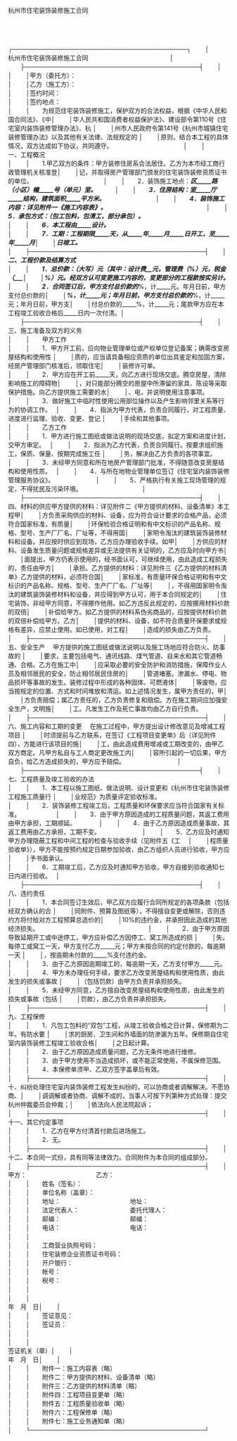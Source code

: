 



杭州市住宅装饰装修施工合同



 

　　


　　
　　
　　
　　┌────────────────────────────────────────┐
　　│　　　　　　　　　　　　　 杭州市住宅装饰装修施工合同　　　　　　　　　　　　　 │
　　├────────────────────────────────────────┤
　　│　　　　　　　　　　　　　　　　　　　　　　　　　　　　　　　　　　　　　　　　│
　　│甲方（委托方）：　　　　　　　　　　　　　　　　　　　　　　　　　　　　　　　　│
　　│乙方（施工方）：　　　　　　　　　　　　　　　　　　　　　　　　　　　　　　　　│
　　│签约时间：　　　　　　　　　　　　　　　　　　　　　　　　　　　　　　　　　　　│
　　│签约地点：　　　　　　　　　　　　　　　　　　　　　　　　　　　　　　　　　　　│
　　│　　为规范住宅装饰装修施工，保护双方的合法权益，根据《中华人民和国合同法》、《中│
　　│华人民共和国消费者权益保护法》、建设部令第110号《住宅室内装饰装修管理办法》、杭 │
　　│州市人民政府令第141号《杭州市城镇住宅装修管理办法》以及其他有关法律、法规规定的 │
　　│原则，结合本工程的具体情况，双方达成如下协议，共同遵守。　　　　　　　　　　　　│
　　│　　一、工程概况　　　　　　　　　　　　　　　　　　　　　　　　　　　　　　　　│
　　│　　1.甲乙双方的条件：甲方装修住房系合法居住。乙方为本市经工商行政管理机关核准登│
　　│记，并取得房产管理部门颁发的住宅装饰装修资质证书的单位。　　　　　　　　　　　　│
　　│　　2．装饰施工地点：_____区_____路（小区）_____幢_____号（单元）_____室。　　　│
　　│　　3．住房结构：_____室_____厅_____结构，建筑面积_____平方米。　　　　　　　　 │
　　│　　4．装饰施工内容：详见附件一《施工内容表》。　　　　　　　　　　　　　　　　 │
　　│　　5．承包方式：（包工包料，包清工，部分承包）。　　　　　　　　　　　　　　　 │
　　│　　6．本工程由_____设计。　　　　　　　　　　　　　　　　　　　　　　　　　　　│
　　│　　7．工期：工程期限_____天，从_____年_____月_____日开工，至_____年_____月_____│
　　│日竣工。　　　　　　　　　　　　　　　　　　　　　　　　　　　　　　　　　　　　│
　　├────────────────────────────────────────┤
　　│　　二、工程价款及结算方式　　　　　　　　　　　　　　　　　　　　　　　　　　　│
　　│　　1．总价款：_____（大写）元（其中：设计费__元，管理费（_____%）元，税金（____│
　　│_%）元。经双方认可变更施工内容的，变更部分的工程款按实另计。　　　　　　　　　　│
　　│　　2．合同签订后，甲方支付总价款的_____%，计_____元。年月日前，甲方支付总价款的│
　　│_____%，计_____元；年月日前，甲方支付总价款的_____%，计_____元；年月日前，甲方支│
　　│付总价款的_____%，计_____元；尾款甲方应在本工程竣工验收合格后_____日内一次付清。│
　　├────────────────────────────────────────┤
　　│　　三、施工准备及双方的义务　　　　　　　　　　　　　　　　　　　　　　　　　　│
　　│　　甲方工作　　　　　　　　　　　　　　　　　　　　　　　　　　　　　　　　　　│
　　│　　1．甲方开工前，应向物业管理单位或产权单位登记备案；确需改变房屋结构和使用性 │
　　│质的，应当请具备相应资质的单位出具鉴定和加固方案，经房产管理部门核准后，领取住宅│
　　│装修许可单。　　　　　　　　　　　　　　　　　　　　　　　　　　　　　　　　　　│
　　│　　2．甲方应在开工前_____天，向乙方进行现场交底。腾空房屋，清除影响施工的障碍物│
　　│，对只能部分腾空的房屋中所滞留的家具、陈设等采取保护措施。向乙方提供施工需要的水│
　　│、电，并说明使用注意事项。　　　　　　　　　　　　　　　　　　　　　　　　　　　│
　　│　　3．做好施工中临时性使用公用部位操作以及产生影响邻里关系等行为的协调工作。　 │
　　│　　4．指派为甲方代表，负责合同履行，对工程质量、进度进行监理、验收、变更、登记 │
　　│手续和其他事项。　　　　　　　　　　　　　　　　　　　　　　　　　　　　　　　　│
　　│　　乙方工作　　　　　　　　　　　　　　　　　　　　　　　　　　　　　　　　　　│
　　│　　1．甲方进行施工图纸或做法说明的现场交底，拟定方案和进度计划，交甲方审定。　 │
　　│　　2．指派为乙方代表，负责合同履行。按要求组织施工，保质、保量、按期完成施工任 │
　　│务，解决由乙方负责的各项事宜。　　　　　　　　　　　　　　　　　　　　　　　　　│
　　│　　3．未经甲方同意和所在地房产管理部门批准，不得随意改变房屋结构和使用性质。　 │
　　│　　4．与所在地物业管理单位签订《住宅室内装饰装修管理服务协议》。　　　　　　　 │
　　│　　5．严格执行有关施工现场管理的规定，不得扰民及污染环境。　　　　　　　　　　 │
　　├────────────────────────────────────────┤
　　│　　四、材料的供应甲方提供的材料：详见附件二《甲方提供的材料、设备清单》本工程甲│
　　│方负责采购供应的材料、设备，应为符合设计要求的合格产品，必须符合国家标准，有质量│
　　│环保检验合格证明和有中文标识的产品名称、规格、型号、生产厂厂名、厂址等，不得用国│
　　│家明令淘汰的建筑装饰装修材料和设备。并应按时供应到现场，乙方应办理验收手续。如甲│
　　│方供应的材料、设备发生质量问题或规格差异或无法提供有关证明的，乙方应及时向甲方书│
　　│面提出，甲方仍表示使用的，经书面认可，可继续使用，由此造成工程损失的，责任由甲方│
　　│承担。乙方提供的材料：详见附件三《乙方提供的材料清单》乙方提供的材料，必须符合国│
　　│家标准，有质量环保合格证明和有中文标识的产品名称、规格、型号、生产厂厂名、厂址等│
　　│，不得用国家明令淘汰的建筑装饰装修材料和设备，并应得到甲方认可，用于本合同规定的│
　　│住宅装饰，非经甲方同意，不得挪作他用。如乙方违反此规定的，应按挪用材料价款的双倍│
　　│补偿给甲方。如乙方提供的材料系伪劣商品的，应按提供材料价款的双倍补偿给甲方。乙方│
　　│提供的材料、设备，如不符合质量环保要求或规格有差异，应禁止使用。如已使用，对工程│
　　│造成的损失由乙方负责。　　　　　　　　　　　　　　　　　　　　　　　　　　　　　│
　　├────────────────────────────────────────┤
　　│　　五、安全生产　 甲方提供的施工图纸或做法说明以及施工场地应符合防火、防事故的 │
　　│要求，主要包括电气、通讯线路、煤气管道、自来水和其它管道畅通、合格。乙方在施工中│
　　│应采取必要的安全防护和消防措施，保障作业人员及相邻居民的安全，防止相邻居民住房的│
　　│管道堵塞。渗漏水、停电、物品损坏等事故的发生。装修过程中形成的各种固体、可燃液体│
　　│等废物，应当按规定的位置、方式和时间堆放和清运。如上述情况发生，属甲方责任的，甲│
　　│方负责赔偿；属乙方责任的，乙方负责修复和赔偿。方在施工期间应加强安全生产，文明施│
　　│工。凡发生工作及死亡事故均由乙方自行负责。　　　　　　　　　　　　　　　　　　　│
　　├────────────────────────────────────────┤
　　│　　六、施工内容和工期的变更　 在施工过程中，甲方提出设计修改意见及增减工程项目 │
　　│时须提前与乙方联系，在签订《工程项目变更单》后（详见附件四），方能进行该项目的施│
　　│工，由此造成费用增减或工期改变的，由甲乙双方商定。凡甲方私自与工人商定更改施工内│
　　│容所引起的一切后果，甲方自负，给乙方造成损失的，甲方应予赔偿。　　　　　　　　　│
　　├────────────────────────────────────────┤
　　│　　七、工程质量及竣工验收的办法　　　　　　　　　　　　　　　　　　　　　　　　│
　　│　　1．本工程以施工图纸、做法说明、设计变更和《杭州市住宅装饰装修工程施工质量行 │
　　│业规范》为质量评定验收标准。　　　　　　　　　　　　　　　　　　　　　　　　　　│
　　│　　2．装饰装修工程竣工后，工程质量和环保要求应当符合国家有关标准。　　　　　　 │
　　│　　3．由于甲方原因造成的工程质量问题，其返工费用由甲方承担，工期顺延。　　　　 │
　　│　　4．由于乙方原因造成质量事故，其返工费用由乙方承担，工期不变。　　　　　　　 │
　　│　　5．乙方应及时通知甲方办理隐蔽工程和中间工程的检查与验收手续（见附件五《工　 │
　　│程质量验收单》），甲方不能按预约规定日期参加验收，由乙方组织人员进行验收，甲方应│
　　│予书面承认。　　　　　　　　　　　　　　　　　　　　　　　　　　　　　　　　　　│
　　│　　6．工期竣工后，乙方应及时通知甲方验收，甲方自接到验收通知七日内进行验收。　 │
　　├────────────────────────────────────────┤
　　│　　八、违约责任　　　　　　　　　　　　　　　　　　　　　　　　　　　　　　　　│
　　│　　1．本合同签订生效后，甲乙双方应履行合同所规定的各项条款（包括经双方确认的合 │
　　│同附件、预算及图纸等），不得擅自变更或解除，否则违约方将付给对方工程预算总造价的│
　　│10%的违约金，并承担因此造成的其他经济损失。　　　　　　　　　　　　　　　　　　 │
　　│　　2．由于甲方原因导致延期开工或中途停工，甲方应补偿乙方因停工、窝工所造成的损 │
　　│失。每停工或窝工一天，甲方支付乙方_____元；甲方未按合同的约定付款的，每逾期一天 │
　　│，按逾期未付款的_____%支付违约金。　　　　　　　　　　　　　　　　　　　　　　　│
　　│　　3．由于乙方原因逾期竣工的，每逾期一天，乙方支付甲方_____元。　　　　　　　　│
　　│　　4．甲方未办理任何手续，要求乙方改变房屋结构和使用性质，由此发生的损失或事故 │
　　│（包括罚款）由甲方负责并承担损失。　　　　　　　　　　　　　　　　　　　　　　　│
　　│　　5．未经甲方同意，乙方擅自改变房屋结构和使用性质，由此发生的损失或事故（包括 │
　　│罚款），由乙方负责并承担损失。　　　　　　　　　　　　　　　　　　　　　　　　　│
　　├────────────────────────────────────────┤
　　│　　九、工程保修　　　　　　　　　　　　　　　　　　　　　　　　　　　　　　　　│
　　│　　1．凡包工包料的“双包”工程，从竣工验收合格之日计算，保修期为二年。有防水要 │
　　│求的厨房、卫生间和外墙面的防渗漏为五年。保修期自住宅室内装饰装修工程竣工验收合格│
　　│之日起计算。　　　　　　　　　　　　　　　　　　　　　　　　　　　　　　　　　　│
　　│　　2．由于乙方原因造成质量问题，乙方无条件地进行维修。　　　　　　　　　　　　 │
　　│　　3．由于甲方使用不当造成损坏，或不能正常使用，不属保修范围。　　　　　　　　 │
　　│　　4．本保修单须甲、乙双方签字盖章后有效。　　　　　　　　　　　　　　　　　　 │
　　├────────────────────────────────────────┤
　　│　　十、纠纷处理住宅室内装饰装修工程发生纠纷的，可以协商或者调解解决。不愿协商、│
　　│调调解或者协商、调解不成的，当事人可按下列第种方式处理：提交杭州仲裁委员会仲裁；│
　　│依法向人民法院起诉；　　　　　　　　　　　　　　　　　　　　　　　　　　　　　　│
　　├────────────────────────────────────────┤
　　│　　十一、其它约定事项　　　　　　　　　　　　　　　　　　　　　　　　　　　　　│
　　│　　1．乙方在甲方付清首付款后进场施工。　　　　　　　　　　　　　　　　　　　　 │
　　│　　2．无。　　　　　　　　　　　　　　　　　　　　　　　　　　　　　　　　　　 │
　　├────────────────────────────────────────┤
　　│　　十二、本合同一式份，具有同等法律效力。合同附件为本合同的组成部分。　　　　　│
　　├────────────────────────────────────────┤
　　│　　甲方：　　　　　　　　　　　 乙方：　　　　　　　　　　　　　　　　　　　　 │
　　│　　姓名（签名）：　　　　　　　　　　　　　　　　　　　　　　　　　　　　　　　│
　　│　　单位名称（盖章）：　　　　　　　　　　　　　　　　　　　　　　　　　　　　　│
　　│　　地址：　　　　　　　　　　　 地址：　　　　　　　　　　　　　　　　　　　　 │
　　│　　法定代表人：　　　　　　　　 委托代理人：　　　　　　　　　　　　　　　　　 │
　　│　　邮编：　　　　　　　　　　　 邮编：　　　　　　　　　　　　　　　　　　　　 │
　　│　　电话：　　　　　　　　　　　 电话：　　　　　　　　　　　　　　　　　　　　 │
　　│　　　　　　　　　　　　　　　　　　　　　　　　　　　　　　　　　　　　　　　　│
　　│　　工商营业执照号码：　　　　　　　　　　　　　　　　　　　　　　　　　　　　　│
　　│　　住宅装修企业资质证书号码：　　　　　　　　　　　　　　　　　　　　　　　　　│
　　│　　开户银行：　　　　　　　　　　　　　　　　　　　　　　　　　　　　　　　　　│
　　│　　帐号：　　　　　　　　　　　　　　　　　　　　　　　　　　　　　　　　　　　│
　　│　　税号：　　　　　　　　　　　　　　　　　　　　　　　　　　　　　　　　　　　│
　　│　　　　　　　　　　　　　　　　　　　　　　　　　　　　　　　　　　　　　　　　│
　　│　　　　　　　　　　　　　　　　　　　　　　　　　　　　　　　　　　　年　月　日│
　　│　　　　　　　　　　　　　　　　　　　　　　　　　　　　　　　　　　　　　　　　│
　　│　　签证意见：　　　　　　　　　　　　　　　　　　　　　　　　　　　　　　　　　│
　　│　　签证员：　　　　　　　　　　　　　　　　　　　　　　　　　　　　　　　　　　│
　　│　　　　　　　　　　　　　　　　　　　　　　　　　　　　　　　　　　　　　　　　│
　　│　　　　　　　　　　　　　　　　　　　　　　　　　　　　　　　　　签证机关（章）│
　　│　　　　　　　　　　　　　　　　　　　　　　　　　　　　　　　　　　　年　月　日│
　　│　　　　　　　　　　　　　　　　　　　　　　　　　　　　　　　　　　　　　　　　│
　　│　　附件一：施工内容表（略）　　　　　　　　　　　　　　　　　　　　　　　　　　│
　　│　　附件二：甲方提供的材料、设备清单（略）　　　　　　　　　　　　　　　　　　　│
　　│　　附件三：乙方提供的材料清单（略）　　　　　　　　　　　　　　　　　　　　　　│
　　│　　附件四：工程项目变更单（略）　　　　　　　　　　　　　　　　　　　　　　　　│
　　│　　附件五：工程质量验收单（略）　　　　　　　　　　　　　　　　　　　　　　　　│
　　│　　附件六：工程保修单（略）　　　　　　　　　　　　　　　　　　　　　　　　　　│
　　│　　附件七：施工业务通知单（略）　　　　　　　　　　　　　　　　　　　　　　　　│
　　└────────────────────────────────────────┘
　　


　　